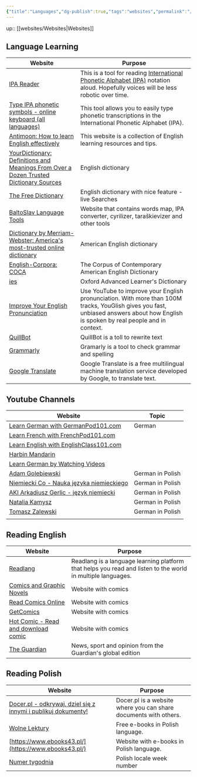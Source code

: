 ```yaml
---
{"title":"Languages","dg-publish":true,"tags":"websites","permalink":"/websites/languages/","dgPassFrontmatter":true}
---
```


up:: [[websites/Websites\|Websites]]

## Language Learning

| Website                                                                                                                  | Purpose                                                                                                                                                                                            |
| ------------------------------------------------------------------------------------------------------------------------ | -------------------------------------------------------------------------------------------------------------------------------------------------------------------------------------------------- |
| [IPA Reader](http://ipa-reader.xyz/)                                                                                     | This is a tool for reading [International Phonetic Alphabet (IPA)](https://en.wikipedia.org/wiki/International_Phonetic_Alphabet) notation aloud. Hopefully voices will be less robotic over time. |
| [Type IPA phonetic symbols - online keyboard (all languages)](https://ipa.typeit.org/full/)                              | This tool allows you to easily type phonetic transcriptions in the International Phonetic Alphabet (IPA).                                                                                          |
| [Antimoon: How to learn English effectively](https://www.antimoon.com/)                                                  | This website is a collection of English learning resources and tips.                                                                                                                               |
| [YourDictionary: Definitions and Meanings From Over a Dozen Trusted Dictionary Sources](https://www.yourdictionary.com/) | English dictionary                                                                                                                                                                                 |
| [The Free Dictionary](https://www.thefreedictionary.com/)                                                                | English dictionary with nice feature - live Searches                                                                                                                                               |
| [BaltoSlav Language Tools](https://baltoslav.eu/)                                                                        | Website that contains words map, IPA converter, cyrilizer, taraškievizer and other tools                                                                                                           |
| [Dictionary by Merriam-Webster: America's most-trusted online dictionary](https://www.merriam-webster.com/)              | American English dictionary                                                                                                                                                                        |
| [English-Corpora: COCA](https://www.english-corpora.org/coca/)                                                           | The Corpus of Contemporary American English Dictionary                                                                                                                                             |
| [ies](https://www.oxfordlearnersdictionaries.com/)                                                                       | Oxford Advanced Learner's Dictionary                                                                                                                                                               |
| [Improve Your English Pronunciation](https://youglish.com/)                                                              | Use YouTube to improve your English pronunciation. With more than 100M tracks, YouGlish gives you fast, unbiased answers about how English is spoken by real people and in context.                |
| [QuillBot](https://quillbot.com/)                                                                                        | QuillBot is a toll to rewrite text                                                                                                                                                                 |
| [Grammarly](https://www.grammarly.com/)                                                                                  | Gramarly is a tool to check grammar and spelling                                                                                                                                                   |
| [Google Translate](https://translate.google.com/) | Google Translate is a free multilingual machine translation service developed by Google, to translate text. |

## Youtube Channels

| Website                                                                                              | Topic            |
| ---------------------------------------------------------------------------------------------------- | ---------------- |
| [Learn German with GermanPod101.com](https://www.youtube.com/user/GermanPod101)                      | German           |
| [Learn French with FrenchPod101.com](https://www.youtube.com/user/FrenchPod101)                      |                  |
| [Learn English with EnglishClass101.com](https://www.youtube.com/user/EnglishClass101)               |                  |
| [Harbin Mandarin](https://www.youtube.com/@HarbinMandarin)                                           |                  |
| [Learn German by Watching Videos](https://www.youtube.com/@learngermanbywatchingvideo6508/playlists) |                  |
| [ Adam Golebiewski](https://www.youtube.com/@NieTylkoKontrowersje/featured)                          | German in Polish |
| [Niemiecki Co - Nauka języka niemieckiego](https://www.youtube.com/@niemieckico-naukajezykanie1203)  | German in Polish |
| [AKI Arkadiusz Gerlic - język niemiecki](https://www.youtube.com/@AKIArkadiuszGerlic)                | German in Polish |
| [Natalia Kamysz](https://www.youtube.com/@NataliaKamysz)                                             | German in Polish |
| [Tomasz Zalewski](https://www.youtube.com/@TomaszZalewski)                                           | German in Polish |
|                                                                                                      |                  |

## Reading English

| Website                                                          | Purpose                                                                                                     |
| ---------------------------------------------------------------- | ----------------------------------------------------------------------------------------------------------- |
| [Readlang](https://readlang.com/)                                | Readlang is a language learning platform that helps you read and listen to the world in multiple languages. |
| [Comics and Graphic Novels](https://imagecomics.com/)            | Website with comics                                                                                         |
| [Read Comics Online](https://readcomicsonline.ru/)               | Website with comics                                                                                         |
| [GetComics](https://getcomics.info/)                             | Website with comics                                                                                         |
| [Hot Comic - Read and download comic](https://www.zipcomic.com/) | Website with comics                                                                                         |
| [The Guardian](https://www.theguardian.com/international)        | News, sport and opinion from the Guardian's global edition                                                  |

## Reading Polish

| Website                                                                            | Purpose                                                          |
| ---------------------------------------------------------------------------------- | ---------------------------------------------------------------- |
| [Docer.pl - odkrywaj, dziel się z innymi i publikuj dokumenty!](https://docer.pl/) | Docer.pl is a website where you can share documents with others. |
| [Wolne Lektury](https://wolnelektury.pl/)                                          | Free e-books in Polish language.                                 |
| [https://www.ebooks43.pl/](https://www.ebooks43.pl/)                               | Website with e-books in Polish language.                         |
| [Numer tygodnia](https://www.kalendarz-365.pl/numer-tygodnia.html)                                                                                   |            Polish locale week number                                                      |
